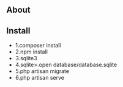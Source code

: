 ## About 


## Install 

- 1.composer install
- 2.npm install
- 3.sqlite3
- 4.sqlite>.open database/database.sqlite
- 5.php artisan migrate
- 6.php artisan serve